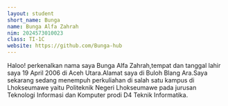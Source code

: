 ```yaml
---
layout: student
short_name: Bunga
name: Bunga Alfa Zahrah
nim: 2024573010023
class: TI-1C
website: https://github.com/Bunga-hub
---
```

Haloo! perkenalkan nama saya Bunga Alfa Zahrah,tempat dan tanggal lahir saya 19 April 2006 di Aceh Utara.Alamat saya di Buloh Blang Ara.Saya sekarang sedang menempuh perkuliahan di salah satu kampus di Lhokseumawe yaitu Politeknik Negeri Lhokseumawe pada jurusan Teknologi Informasi dan Komputer prodi D4 Teknik Informatika.
